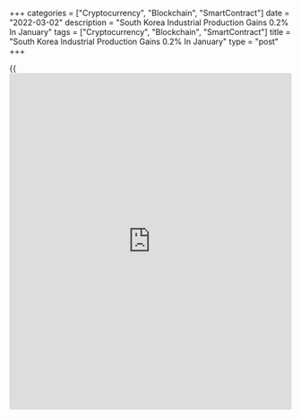 +++
categories = ["Cryptocurrency", "Blockchain", "SmartContract"]
date = "2022-03-02"
description = "South Korea Industrial Production Gains 0.2% In January"
tags = ["Cryptocurrency", "Blockchain", "SmartContract"]
title = "South Korea Industrial Production Gains 0.2% In January"
type = "post"
+++

{{<iframe id="large-banner" src="https://www.bounty.group/#slide=7.0" width="100%" height="600" scrolling="no" style="border: 0px solid rgb(216, 221, 230); border-radius: 3px;">}}

Industrial output in South Korea was up a seasonally adjusted 0.2
percent on month in January, Statistics Korea said on Wednesday.

That exceeded expectations for a decline of 0.6 percent following the
downwardly revised 3.7 percent gain in December (originally 4.3
percent).

On a yearly basis, industrial production gained 4.3 percent, which
missed forecasts for a gain of 6.5 percent and was down from the
upwardly revised 7.4 percent jump in the previous month (originally 6.2
percent).

The Index of all industry production in January fell 0.3 percent on
month and increased by 4.3 percent on year. The Manufacturing Production
Index rose 0.1 percent on month and 4.4 percent on year.

The Manufacturing Shipment Index added 0.4 percent on month and 1.6
percent on year. The Manufacturing Inventory Index dipped 0.1 percent on
month but spiked 12.0 percent on year.

The Production Capacity Index shed 0.8 percent on month and 0.9 percent
on year. The Index of Capacity Utilization Rate gained 1.0 percent on
month and 3.8 percent on year.

The Manufacturing Average Capacity Utilization Rate was 78.3 percent, up
0.7 percentage points from the previous month. The Index of Services
dipped 0.3 percent on month but gained 4.8 percent on year.

The Retail Sales Index in January sank 1.9 percent on month but gained
4.5 percent on year. The Equipment Investment Index gained 2.5 percent
on month and 0.6 percent on year.

The Domestic Machinery Shipment Index in January jumped 2.3 percent on
year. The value of Domestic Machinery Orders Received spiked 11.6
percent on year.

The value of Construction Completed at constant prices increased by 0.5
percent on month and 6.8 percent on year. The value of Construction
Orders Received at current prices increased by 6.0 percent on year.

The Composite Coincident Index in January increased by 0.8 percent on
month. The Cyclical Component of Composite Coincident Index, which
reflects current economic situations, increased by 0.6 points from the
previous month.

The Composite Leading Index in January increased by 0.2 percent on
month. The Cyclical Component of Composite Leading Index, which predicts
the turning point in [business][1] cycle, fell 0.1 points from the
previous month.

Also on Wednesday, Statistics Korea said that the total value of retail
sales in South Korea was down a seasonally adjusted 1.9 percent on month
in January. That missed expectations for a gain of 0.5 percent following
the 2.0 percent increase in December.

On a yearly basis, retail sales advanced 4.5 percent - again shy of
forecasts for an increase of 5 percent and slowing from 6.5 percent in
the previous month.

For comments and feedback [contact](https://www.playgroundfx.com/contact/): editorial@rtt[news](https://www.letsplayfx.com/blog/forex-news-website/).com

[Economic News][2]

 **What parts of the world are seeing the best (and worst) economic
performances lately? Click[here][3] to check out our [Econ Scorecard][3]
and find out! See up-to-the-moment [ranking](https://www.playgroundfx.com/blog/crypto-exchange-ranking/)s for the best and worst
performers in [GDP][4], [unemployment rate][5], [inflation][6] and much
more.**

   1. www.rtt[news](https://www.letsplayfx.com/blog/forex-news-website/).com/Content/Business.aspx
   2. www.rtt[news](https://www.letsplayfx.com/blog/forex-news-website/).com/Content/EconomicNews.aspx
   3. www.rtt[news](https://www.letsplayfx.com/blog/forex-news-website/).com/economic-scorecard/world-rank/PPI/highest-performance.aspx
   4. www.rtt[news](https://www.letsplayfx.com/blog/forex-news-website/).com/economic-scorecard/world-rank/GDP/highest-performance.aspx
   5. www.rtt[news](https://www.letsplayfx.com/blog/forex-news-website/).com/economic-scorecard/world-rank/unemployment-rate/lowest-performance.aspx
   6. www.rtt[news](https://www.letsplayfx.com/blog/forex-news-website/).com/economic-scorecard/world-rank/CPI/highest-performance.aspx